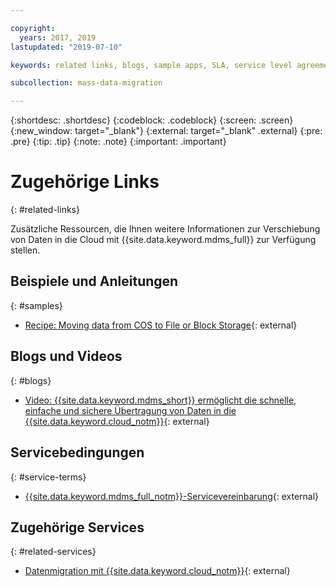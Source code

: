 ```yaml
---

copyright:
  years: 2017, 2019
lastupdated: "2019-07-10"

keywords: related links, blogs, sample apps, SLA, service level agreement

subcollection: mass-data-migration

---
```


{:shortdesc: .shortdesc}
{:codeblock: .codeblock}
{:screen: .screen}
{:new_window: target="_blank"}
{:external: target="_blank" .external}
{:pre: .pre}
{:tip: .tip}
{:note: .note}
{:important: .important}

# Zugehörige Links
{: #related-links}

Zusätzliche Ressourcen, die Ihnen weitere Informationen zur Verschiebung von Daten in die Cloud mit {{site.data.keyword.mdms_full}} zur Verfügung stellen. 

## Beispiele und Anleitungen
{: #samples}

- [Recipe: Moving data from COS to File or Block Storage](https://developer.ibm.com/recipes/tutorials/moving-data-from-cos-to-file-or-block-storage/){: external}

## Blogs und Videos
{: #blogs}

- [Video: {{site.data.keyword.mdms_short}} ermöglicht die schnelle, einfache und sichere Übertragung von Daten in die {{site.data.keyword.cloud_notm}}](https://www.youtube.com/watch?v=eNSlUoswvss){: external}

## Servicebedingungen
{: #service-terms}

- [{{site.data.keyword.mdms_full_notm}}-Servicevereinbarung](https://{DomainName}/mdms/terms/USMassDataMigrationServicesAgreementMay2018.pdf){: external}

## Zugehörige Services
{: #related-services}

- [Datenmigration mit {{site.data.keyword.cloud_notm}}](https://www.ibm.com/cloud/data-migration){: external}

